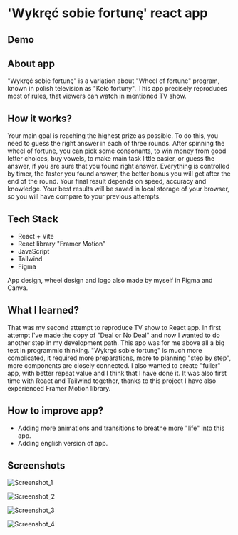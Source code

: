 # 'Wykręć sobie fortunę' react app

## Demo



## About app

"Wykręć sobie fortunę" is a variation about "Wheel of fortune" program, known in polish television as "Koło fortuny". This app precisely reproduces most of rules, that viewers can watch in mentioned TV show.

## How it works?

Your main goal is reaching the highest prize as possible. To do this, you need to guess the right answer in each of three rounds. After spinning the wheel of fortune, you can pick some consonants, to win money from good letter choices, buy vowels, to make main task little easier, or guess the answer, if you are sure that you found right answer. Everything is controlled by timer, the faster you found answer, the better bonus you will get after the end of the round. Your final result depends on speed, accuracy and knowledge. Your best results will be saved in local storage of your browser, so you will have compare to your previous attempts.

## Tech Stack

- React + Vite
- React library "Framer Motion"
- JavaScript
- Tailwind
- Figma

App design, wheel design and logo also made by myself in Figma and Canva. 

## What I learned?

That was my second attempt to reproduce TV show to React app. In first attempt I've made the copy of "Deal or No Deal" and now I wanted to do another step in my development path. This app was for me above all a big test in programmic thinking. "Wykręć sobie fortunę" is much more complicated, it required more preparations, more to planning "step by step", more components are closely connected. I also wanted to create "fuller" app, with better repeat value and I think that I have done it. It was also first time with React and Tailwind together, thanks to this project I have also experienced Framer Motion library.

## How to improve app?

- Adding more animations and transitions to breathe more "life" into this app.
- Adding english version of app.

## Screenshots

![Screenshot_1]()

![Screenshot_2]()

![Screenshot_3]()

![Screenshot_4]()
